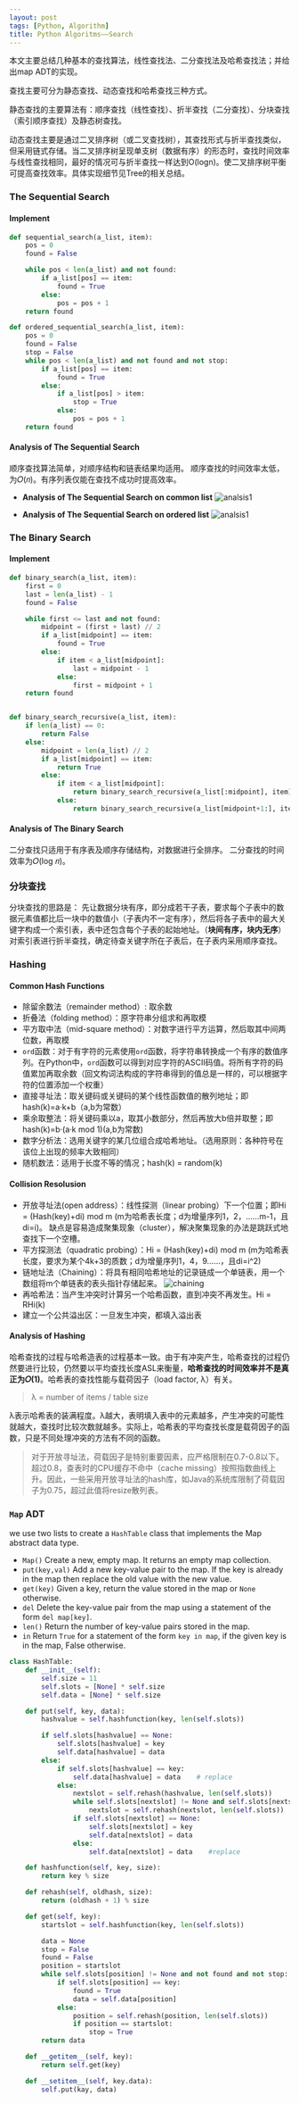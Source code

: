 ```yaml
---
layout: post
tags: [Python, Algorithm]
title: Python Algoritms——Search
---
```

本文主要总结几种基本的查找算法，线性查找法、二分查找法及哈希查找法；并给出map ADT的实现。

查找主要可分为静态查找、动态查找和哈希查找三种方式。

静态查找的主要算法有：顺序查找（线性查找）、折半查找（二分查找）、分块查找（索引顺序查找）及静态树查找。

动态查找主要是通过二叉排序树（或二叉查找树），其查找形式与折半查找类似，但采用链式存储。当二叉排序树呈现单支树（数据有序）的形态时，查找时间效率与线性查找相同，最好的情况可与折半查找一样达到O(logn)。使二叉排序树平衡可提高查找效率。具体实现细节见Tree的相关总结。

### The Sequential Search

#### Implement

```python
def sequential_search(a_list, item):
    pos = 0
    found = False

    while pos < len(a_list) and not found:
        if a_list[pos] == item:
            found = True
        else:
            pos = pos + 1
    return found

def ordered_sequential_search(a_list, item):
    pos = 0
    found = False
    stop = False
    while pos < len(a_list) and not found and not stop:
        if a_list[pos] == item:
            found = True
        else:
            if a_list[pos] > item:
                stop = True
            else:
                pos = pos + 1
    return found
```

#### Analysis of The Sequential Search
顺序查找算法简单，对顺序结构和链表结果均适用。
顺序查找的时间效率太低，为𝑂(𝑛)。有序列表仅能在查找不成功时提高效率。

+ **Analysis of The Sequential Search on common list**
![analsis1](/assets/blog/20140823_analysis1.png)

+ **Analysis of The Sequential Search on ordered list**
![analsis1](/assets/blog/20140823_analysis2.png)


### The Binary Search

#### Implement

```python
def binary_search(a_list, item):
    first = 0
    last = len(a_list) - 1
    found = False

    while first <= last and not found:
        midpoint = (first + last) // 2
        if a_list[midpoint] == item:
            found = True
        else:
            if item < a_list[midpoint]:
                last = midpoint - 1
            else:
                first = midpoint + 1
    return found


def binary_search_recursive(a_list, item):
    if len(a_list) == 0:
        return False
    else:
        midpoint = len(a_list) // 2
        if a_list[midpoint] == item:
            return True
        else:
            if item < a_list[midpoint]:
                return binary_search_recursive(a_list[:midpoint], item)
            else:
                return binary_search_recursive(a_list[midpoint+1:], item)
```

#### Analysis of The Binary Search
二分查找只适用于有序表及顺序存储结构，对数据进行全排序。
二分查找的时间效率为𝑂(log 𝑛)。


### 分块查找
分块查找的思路是：
先让数据分块有序，即分成若干子表，要求每个子表中的数据元素值都比后一块中的数值小（子表内不一定有序），然后将各子表中的最大关键字构成一个索引表，表中还包含每个子表的起始地址。（**块间有序，块内无序**）
对索引表进行折半查找，确定待查关键字所在子表后，在子表内采用顺序查找。


### Hashing

#### Common Hash Functions
+ 除留余数法（remainder method）: 取余数
+ 折叠法（folding method）：原字符串分组求和再取模
+ 平方取中法（mid-square method）：对数字进行平方运算，然后取其中间两位数，再取模
+ `ord`函数：对于有字符的元素使用`ord`函数，将字符串转换成一个有序的数值序列。在Python中，`ord`函数可以得到对应字符的ASCII码值。将所有字符的码值累加再取余数（回文构词法构成的字符串得到的值总是一样的，可以根据字符的位置添加一个权重）
+ 直接寻址法：取关键码或关键码的某个线性函数值的散列地址；即hash(k)=a·k+b（a,b为常数）
+ 乘余取整法：将关键码乘以a，取其小数部分，然后再放大b倍并取整；即hash(k)=b·(a·k mod 1)(a,b为常数)
+ 数字分析法：选用关键字的某几位组合成哈希地址。（选用原则：各种符号在该位上出现的频率大致相同）
+ 随机数法：适用于长度不等的情况；hash(k) = random(k)

#### Collision Resolusion
+ 开放寻址法(open address）：线性探测（linear probing）下一个位置；即Hi = (Hash(key)+di) mod m (m为哈希表长度；d为增量序列1，2，……m-1，且di=i)。
	缺点是容易造成聚集现象（cluster），解决聚集现象的办法是跳跃式地查找下一个空槽。
+ 平方探测法（quadratic probing）：Hi = (Hash(key)+di) mod m (m为哈希表长度，要求为某个4k+3的质数；d为增量序列1，4，9……，且di=i^2)
+ 链地址法（Chaining）：将具有相同哈希地址的记录链成一个单链表，用一个数组将m个单链表的表头指针存储起来。
![chaining](/assets/blog/20140823_chaining.png)
+ 再哈希法：当产生冲突时计算另一个哈希函数，直到冲突不再发生。Hi = RHi(k)
+ 建立一个公共溢出区：一旦发生冲突，都填入溢出表

#### Analysis of Hashing

哈希查找的过程与哈希造表的过程基本一致。由于有冲突产生，哈希查找的过程仍然要进行比较，仍然要以平均查找长度ASL来衡量，**哈希查找的时间效率并不是真正为𝑂(1)**。哈希表的查找性能与载荷因子（load factor, λ）有关。
> λ = number of items / table size

λ表示哈希表的装满程度。λ越大，表明填入表中的元素越多，产生冲突的可能性就越大，查找时比较次数就越多。实际上，哈希表的平均查找长度是载荷因子的函数，只是不同处理冲突的方法有不同的函数。
> 对于开放寻址法，荷载因子是特别重要因素，应严格限制在0.7-0.8以下。超过0.8，查表时的CPU缓存不命中（cache missing）按照指数曲线上升。因此，一些采用开放寻址法的hash库，如Java的系统库限制了荷载因子为0.75，超过此值将resize散列表。


### `Map` ADT

we use two lists to create a `HashTable` class that implements the Map abstract data type.

+ `Map()` Create a new, empty map. It returns an empty map collection.
+ `put(key,val)` Add a new key-value pair to the map. If the key is already in the map then replace the old value with the new value.
+ `get(key)` Given a key, return the value stored in the map or `None` otherwise.
+ `del` Delete the key-value pair from the map using a statement of the form `del map[key]`.
+ `len()` Return the number of key-value pairs stored in the map.
+ `in` Return `True` for a statement of the form `key in map`, if the given key is in the map, False otherwise.

```python
class HashTable:
    def __init__(self):
        self.size = 11
        self.slots = [None] * self.size
        self.data = [None] * self.size

    def put(self, key, data):
        hashvalue = self.hashfunction(key, len(self.slots))

        if self.slots[hashvalue] == None:
            self.slots[hashvalue] = key
            self.data[hashvalue] = data
        else:
            if self.slots[hashvalue] == key:
                self.data[hashvalue] = data    # replace
            else:
                nextslot = self.rehash(hashvalue, len(self.slots))
                while self.slots[nextslot] != None and self.slots[nextslot] != key:
                    nextslot = self.rehash(nextslot, len(self.slots))
                if self.slots[nextslot] == None:
                    self.slots[nextslot] = key
                    self.data[nextslot] = data
                else:
                    self.data[nextslot] = data    #replace

    def hashfunction(self, key, size):
        return key % size

    def rehash(self, oldhash, size):
        return (oldhash + 1) % size

    def get(self, key):
        startslot = self.hashfunction(key, len(self.slots))

        data = None
        stop = False
        found = False
        position = startslot
        while self.slots[position] != None and not found and not stop:
            if self.slots[position] == key:
                found = True
                data = self.data[position]
            else:
                position = self.rehash(position, len(self.slots))
                if position == startslot:
                    stop = True
        return data

    def __getitem__(self, key):
        return self.get(key)

    def __setitem__(self, key.data):
        self.put(kay, data)
```
